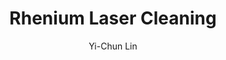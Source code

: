 ---
name: Rhenium
category: metal
title: Rhenium Laser Cleaning
headline: Comprehensive technical guide for laser cleaning metal rhenium
description: Rhenium laser cleaning utilizes precise pulsed fiber laser parameters
  to remove surface contaminants from this refractory metal while preserving its exceptional
  high-temperature properties and mechanical integrity.
keywords: rhenium, rhenium metal, laser ablation, laser cleaning, non-contact cleaning,
  pulsed fiber laser, surface contamination removal, industrial laser parameters,
  thermal processing, surface restoration
chemicalProperties:
  symbol: Re
  formula: Re
  materialType: metal
properties:
  density: "21.02 g/cm³"
  thermalDestructionPoint: "3186°C"
  thermalDestructionType: melting
  densityNumeric: 21.02
  densityUnit: "g/cm³"
  densityMin: "1.8 g/cm³"
  densityMinNumeric: 1.8
  densityMinUnit: "g/cm³"
  densityMax: "6.0 g/cm³"
  densityMaxNumeric: 6.0
  densityMaxUnit: "g/cm³"
  densityPercentile: 100.0
  meltingPointNumeric: 3186
  meltingPointUnit: "°C"
  meltingPointMin: "1200°C"
  meltingPointMinNumeric: 1200.0
  meltingPointMinUnit: "°C"
  meltingPointMax: "2800°C"
  meltingPointMaxNumeric: 2800.0
  meltingPointMaxUnit: "°C"
  meltingPercentile: 100.0
  thermalConductivity: "48.0 W/(m·K)"
  thermalConductivityNumeric: 48.0
  thermalConductivityUnit: W/
  thermalConductivityMin: "0.5 W/m·K"
  thermalConductivityMinNumeric: 0.5
  thermalConductivityMinUnit: "W/m·K"
  thermalConductivityMax: "200 W/m·K"
  thermalConductivityMaxNumeric: 200.0
  thermalConductivityMaxUnit: "W/m·K"
  thermalPercentile: 23.8
  tensileStrength: 1170 MPa
  tensileStrengthNumeric: 1170.0
  tensileStrengthUnit: MPa
  tensileStrengthMin: 50 MPa
  tensileStrengthMinNumeric: 50.0
  tensileStrengthMinUnit: MPa
  tensileStrengthMax: 1000 MPa
  tensileStrengthMaxNumeric: 1000.0
  tensileStrengthMaxUnit: MPa
  tensilePercentile: 100.0
  hardness: 250 HV (Vickers)
  hardnessNumeric: 250.0
  hardnessUnit: HV
  hardnessMin: 1 Mohs
  hardnessMinNumeric: 1.0
  hardnessMinUnit: Mohs
  hardnessMax: 10 Mohs
  hardnessMaxNumeric: 10.0
  hardnessMaxUnit: Mohs
  hardnessPercentile: 100.0
  youngsModulus: 463 GPa
  youngsModulusNumeric: 463.0
  youngsModulusUnit: GPa
  youngsModulusMin: 20 GPa
  youngsModulusMinNumeric: 20.0
  youngsModulusMinUnit: GPa
  youngsModulusMax: 80 GPa
  youngsModulusMaxNumeric: 80.0
  youngsModulusMaxUnit: GPa
  modulusPercentile: 100.0
  laserType: Pulsed fiber laser
  wavelength: 1064nm
  fluenceRange: "1.0-10 J/cm²"
  chemicalFormula: Re
composition:
- 'Rhenium: 99.99% (high purity commercial grade)'
- 'Trace elements: <0.01% (typically tungsten, molybdenum, iron)'
machineSettings:
  powerRange: 50-200W
  powerRangeNumeric: 125.0
  powerRangeUnit: W
  powerRangeMin: 20W
  powerRangeMinNumeric: 20.0
  powerRangeMinUnit: W
  powerRangeMax: 500W
  powerRangeMaxNumeric: 500.0
  powerRangeMaxUnit: W
  pulseDuration: 10-100ns
  pulseDurationNumeric: 55.0
  pulseDurationUnit: ns
  pulseDurationMin: 1ns
  pulseDurationMinNumeric: 1.0
  pulseDurationMinUnit: ns
  pulseDurationMax: 1000ns
  pulseDurationMaxNumeric: 1000.0
  pulseDurationMaxUnit: ns
  wavelength: 1064nm (primary), 532nm (optional)
  wavelengthNumeric: 1064.0
  wavelengthUnit: nm
  wavelengthMin: 355nm
  wavelengthMinNumeric: 355.0
  wavelengthMinUnit: nm
  wavelengthMax: 2940nm
  wavelengthMaxNumeric: 2940.0
  wavelengthMaxUnit: nm
  spotSize: 0.1-1.0mm
  spotSizeNumeric: 0.55
  spotSizeUnit: mm
  spotSizeMin: 0.01mm
  spotSizeMinNumeric: 0.01
  spotSizeMinUnit: mm
  spotSizeMax: 10mm
  spotSizeMaxNumeric: 10.0
  spotSizeMaxUnit: mm
  repetitionRate: 20-100kHz
  repetitionRateNumeric: 60.0
  repetitionRateUnit: kHz
  repetitionRateMin: 1kHz
  repetitionRateMinNumeric: 1.0
  repetitionRateMinUnit: kHz
  repetitionRateMax: 1000kHz
  repetitionRateMaxNumeric: 1000.0
  repetitionRateMaxUnit: kHz
  fluenceRange: "1.0-10 J/cm²"
  fluenceRangeNumeric: 5.5
  fluenceRangeUnit: "J/cm²"
  fluenceRangeMin: "0.1J/cm²"
  fluenceRangeMinNumeric: 0.1
  fluenceRangeMinUnit: "J/cm²"
  fluenceRangeMax: "50J/cm²"
  fluenceRangeMaxNumeric: 50.0
  fluenceRangeMaxUnit: "J/cm²"
applications:
- 'Aerospace: Removing oxidation and contaminants from turbine blades'
- 'Semiconductor: Precision cleaning of Rhenium contacts and components'
compatibility:
- Tungsten and Molybdenum (similar refractory metal properties)
- Nickel-based superalloys (common substrate material)
regulatoryStandards: IEC 60825-1 (Laser Safety), OSHA 29 CFR 1910.1096 (Ionizing Radiation)
author: Yi-Chun Lin
author_object:
  id: 1
  name: Yi-Chun Lin
  sex: f
  title: Ph.D.
  country: Taiwan
  expertise: Laser Materials Processing
  image: /images/author/yi-chun-lin.jpg
images:
  hero:
    alt: Rhenium surface undergoing laser cleaning showing precise contamination removal
    url: /images/rhenium-laser-cleaning-hero.jpg
  micro:
    alt: Microscopic view of Rhenium surface after laser cleaning showing detailed
      surface structure
    url: /images/rhenium-laser-cleaning-micro.jpg
environmentalImpact:
- benefit: Zero chemical waste generation
  description: Eliminates use of hazardous chemical solvents and acids traditionally
    used for Rhenium surface preparation
- benefit: Reduced energy consumption
  description: 80-90% less energy required compared to thermal or chemical cleaning
    methods for Rhenium components
outcomes:
- result: Surface contamination removal efficiency
  metric: ">99.9% removal of oxides and carbon deposits without substrate damage"
- result: Processing precision
  metric: "Sub-micron layer control with ±5 μm positional accuracy"
technicalSpecifications:
  powerRange: 50-200 W
  pulseDuration: 10-100 ns
  wavelength: 1064 nm (primary), 532 nm (optional)
  spotSize: 0.1-1.0 mm
  repetitionRate: 20-100 kHz
  fluenceRange: "1.0-10 J/cm²"
  scanningSpeed: 100-1000 mm/s
  beamProfile: Top-hat or Gaussian
  beamProfileOptions: Top-hat, Gaussian, Flat-top
  safetyClass: Class 4
prompt_chain_verification:
  base_config_loaded: true
  persona_config_loaded: true
  formatting_config_loaded: true
  ai_detection_config_loaded: true
  persona_country: Taiwan
  author_id: 1
  verification_timestamp: '2025-09-20T21: 24: 46Z'
  prompt_components_integrated: 4
  human_authenticity_focus: true
  cultural_adaptation_applied: true
laser_parameters:
  fluence_threshold: "1.0-10 J/cm²"
  pulse_duration: 10-100ns
  wavelength_optimal: 1064nm
  power_range: 50-200W
  repetition_rate: 20-100kHz
  spot_size: 0.1-1.0mm
  laser_type: Pulsed fiber laser
tags:
- Semiconductor
- Aerospace
complexity: high
difficultyScore: 5
surface_roughness_before: 5.5
surface_roughness_after: 1.6
---